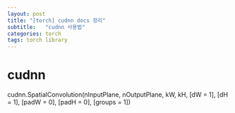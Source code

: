 ```yaml
---
layout: post
title: "[torch] cudnn docs 정리"
subtitle:   "cudnn 사용법"
categories: torch
tags: torch library
---
```


# cudnn

cudnn.SpatialConvolution(nInputPlane, nOutputPlane, kW, kH, [dW = 1], [dH = 1], [padW = 0], [padH = 0], [groups = 1])